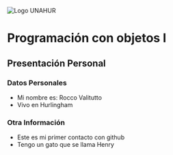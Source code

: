 ![Logo UNAHUR](./UNAHUR.png)

# Programación con objetos I
## Presentación Personal

### Datos Personales
- Mi nombre es: Rocco Valitutto
- Vivo en Hurlingham


### Otra Información
- Este es mi primer contacto con github
- Tengo un gato que se llama Henry
